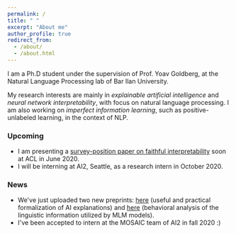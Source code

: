 ```yaml
---
permalink: /
title: " "
excerpt: "About me"
author_profile: true
redirect_from: 
  - /about/
  - /about.html
---
```


I am a Ph.D student under the supervision of Prof. Yoav Goldberg, at the Natural Language Processing lab of Bar Ilan University.

My research interests are mainly in *explainable artificial intelligence* and *neural network interpretability*, with focus on natural language processing. I am also working on *imperfect information learning*, such as positive-unlabeled learning, in the context of NLP.

### Upcoming

* I am presenting a [survey-position paper on faithful interpretability](https://arxiv.org/abs/2004.03685) soon at ACL in June 2020.
* I will be interning at AI2, Seattle, as a research intern in October 2020.

### News

* We've just uploaded two new preprints: [here](https://arxiv.org/abs/2006.01067) (useful and practical formalization of AI explanations) and [here](https://arxiv.org/abs/2006.00995) (behavioral analysis of the linguistic information utilized by MLM models).
* I've been accepted to intern at the MOSAIC team of AI2 in fall 2020 :)


